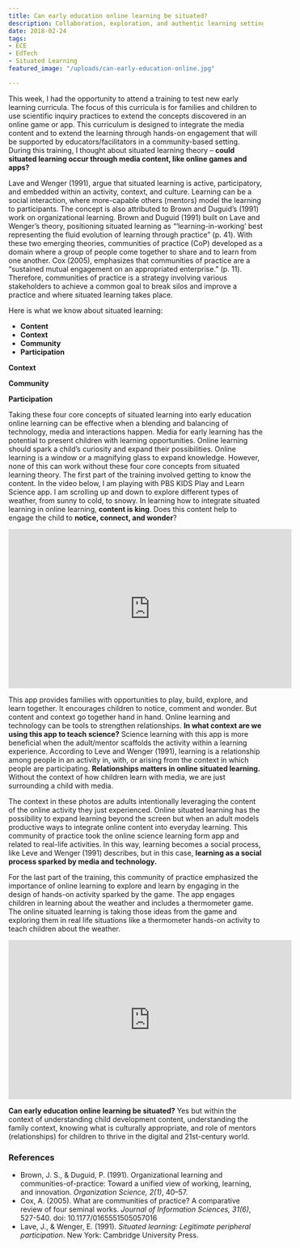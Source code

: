 ```yaml
---
title: Can early education online learning be situated?
description: Collaboration, exploration, and authentic learning settings
date: 2018-02-24
tags:
- ECE
- EdTech
- Situated Learning
featured_image: "/uploads/can-early-education-online.jpg"

---
```

This week, I had the opportunity to attend a training to test new early learning curricula. The focus of this curricula is for families and children to use scientific inquiry practices to extend the concepts discovered in an online game or app. This curriculum is designed to integrate the media content and to extend the learning through hands-on engagement that will be supported by educators/facilitators in a community-based setting. During this training, I thought about situated learning theory – **could situated learning occur through media content, like online games and apps?**

Lave and Wenger (1991), argue that situated learning is active, participatory, and embedded within an activity, context, and culture. Learning can be a social interaction, where more-capable others (mentors) model the learning to participants. The concept is also attributed to Brown and Duguid’s (1991) work on organizational learning. Brown and Duguid (1991) built on Lave and Wenger’s theory, positioning situated learning as “‘learning-in-working’ best representing the fluid evolution of learning through practice” (p. 41). With these two emerging theories, communities of practice (CoP) developed as a domain where a group of people come together to share and to learn from one another. Cox (2005), emphasizes that communities of practice are a “sustained mutual engagement on an appropriated enterprise.” (p. 11). Therefore, communities of practice is a strategy involving various stakeholders to achieve a common goal to break silos and improve a practice and where situated learning takes place.

Here is what we know about situated learning:

* **Content**
* **Context**
* **Community**
* **Participation**

**Context**

**Community**

**Participation**

Taking these four core concepts of situated learning into early education online learning can be effective when a blending and balancing of technology, media and interactions happen. Media for early learning has the potential to present children with learning opportunities. Online learning should spark a child’s curiosity and expand their possibilities. Online learning is a window or a magnifying glass to expand knowledge. However, none of this can work without these four core concepts from situated learning theory. The first part of the training involved getting to know the content. In the video below, I am playing with PBS KIDS Play and Learn Science app. I am scrolling up and down to explore different types of weather, from sunny to cold, to snowy. In learning how to integrate situated learning in online learning, **content is king**. Does this content help to engage the child to **notice, connect, and wonder**?

<iframe width="560" height="315" src="https://www.youtube-nocookie.com/embed/ZkWm9nTBFbo" frameborder="0" allow="accelerometer; autoplay; encrypted-media; gyroscope; picture-in-picture" allowfullscreen></iframe>

This app provides families with opportunities to play, build, explore, and learn together. It encourages children to notice, comment and wonder. But content and context go together hand in hand. Online learning and technology can be tools to strengthen relationships. **In what context are we using this app to teach science?** Science learning with this app is more beneficial when the adult/mentor scaffolds the activity within a learning experience. According to Leve and Wenger (1991), learning is a relationship among people in an activity in, with, or arising from the context in which people are participating. **Relationships matters in online situated learning.** Without the context of how children learn with media, we are just surrounding a child with media.

The context in these photos are adults intentionally leveraging the content of the online activity they just experienced. Online situated learning has the possibility to expand learning beyond the screen but when an adult models productive ways to integrate online content into everyday learning. This community of practice took the online science learning form app and related to real-life activities. In this way, learning becomes a social process, like Leve and Wenger (1991) describes, but in this case, **learning as a social process sparked by media and technology.**

For the last part of the training, this community of practice emphasized the importance of online learning to explore and learn by engaging in the design of hands-on activity sparked by the game. The app engages children in learning about the weather and includes a thermometer game. The online situated learning is taking those ideas from the game and exploring them in real life situations like a thermometer hands-on activity to teach children about the weather.

<iframe width="560" height="315" src="https://www.youtube-nocookie.com/embed/ZJ3Cu_M4cGM" frameborder="0" allow="accelerometer; autoplay; encrypted-media; gyroscope; picture-in-picture" allowfullscreen></iframe>

**Can early education online learning be situated?** Yes but within the context of understanding child development content, understanding the family context, knowing what is culturally appropriate, and role of mentors (relationships) for children to thrive in the digital and 21st-century world.

### References

* Brown, J. S., & Duguid, P. (1991). Organizational learning and communities-of-practice: Toward a unified view of working, learning, and innovation. _Organization Science, 2(1)_, 40–57.
* Cox, A. (2005). What are communities of practice? A comparative review of four seminal works. _Journal of Information Sciences, 31(6)_, 527-540. doi: 10.1177/0165551505057016
* Lave, J., & Wenger, E. (1991). _Situated learning: Legitimate peripheral participation_. New York: Cambridge University Press.